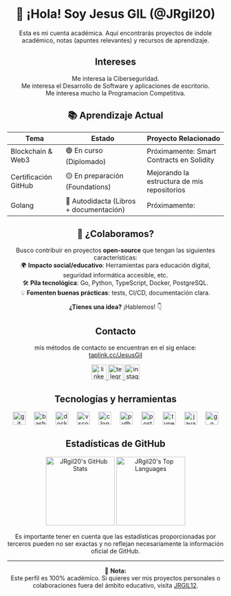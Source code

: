 <div align="center">

# 👋 ¡Hola! Soy Jesus GIL (@JRgil20) 

Esta es mi cuenta académica. Aquí encontrarás proyectos de índole académico, notas (apuntes relevantes) y recursos de aprendizaje.

## Intereses
Me interesa la Ciberseguridad.  
Me interesa el Desarrollo de Software y aplicaciones de escritorio.  
Me interesa mucho la Programacion Competitiva.  

## 📚 Aprendizaje Actual 
| **Tema**         | **Estado**                          | **Proyecto Relacionado**       |
|-------------------|-------------------------------------|---------------------------------|
| Blockchain & Web3 | 🟢 En curso (Diplomado)             | Próximamente: Smart Contracts en Solidity |
| Certificación GitHub | 🟡 En preparación (Foundations) | Mejorando la estructura de mis repositorios |
| Golang            | 🔴 Autodidacta (Libros + documentación) | Próximamente: |

## 🤝 ¿Colaboramos?  
Busco contribuir en proyectos **open-source** que tengan las siguientes características:  
🌍 **Impacto social/educativo**: Herramientas para educación digital, seguridad informática accesible, etc.    
🛠️ **Pila tecnológica**: Go, Python, TypeScript, Docker, PostgreSQL.  
💡 **Fomenten buenas prácticas**:  tests, CI/CD, documentación clara.  

**¿Tienes una idea?** ¡Hablemos! 👇  

## Contacto
mis métodos de contacto se encuentran en el sig enlace: [taplink.cc/JesusGil](https://taplink.cc/JesusGil)

<a href="https://www.linkedin.com/in/jesus-r-gil/" target="_blank">
    <img src="https://img.shields.io/static/v1?message=LinkedIn&logo=linkedin&label=Jesus%20R%20Gil&color=0077B5&logoColor=white&labelColor=&style=for-the-badge" height="35" alt="linkedin logo" />
</a>
<a href="https://t.me/Jr_Gil" target="_blank">
    <img src="https://img.shields.io/static/v1?message=Telegram&logo=telegram&label=Jr_Gil&color=2CA5E0&logoColor=white&labelColor=&style=for-the-badge" height="35" alt="telegram logo" />
</a>
<a href="https://www.instagram.com/jrg20_u" target="_blank">
    <img src="https://img.shields.io/static/v1?message=Instagram&logo=instagram&label=jrg20_u&color=E4405F&logoColor=white&labelColor=&style=for-the-badge" height="35" alt="instagram logo"  />
</a>


## Tecnologías y herramientas

  <img src="https://cdn.jsdelivr.net/gh/devicons/devicon/icons/git/git-original.svg" height="30" alt="git logo"  />
  <img width="12" />
  <img src="https://cdn.jsdelivr.net/gh/devicons/devicon/icons/bash/bash-original.svg" height="30" alt="bash logo"  />
  <img width="12" />
  <img src="https://cdn.jsdelivr.net/gh/devicons/devicon/icons/docker/docker-original.svg" height="30" alt="docker logo"  />
  <img width="12" />
  <img src="https://cdn.jsdelivr.net/gh/devicons/devicon/icons/vscode/vscode-original.svg" height="30" alt="vscode logo"  />
  <img width="12" />
  <img src="https://cdn.jsdelivr.net/gh/devicons/devicon/icons/c/c-original.svg" height="30" alt="c logo"  />
  <img width="12" />
  <img src="https://cdn.jsdelivr.net/gh/devicons/devicon/icons/python/python-original.svg" height="30" alt="python logo"  />
  <img width="12" />
  <img src="https://cdn.jsdelivr.net/gh/devicons/devicon/icons/postgresql/postgresql-original.svg" height="30" alt="postgresql logo"  />
  <img width="12" />
  <img src="https://cdn.jsdelivr.net/gh/devicons/devicon/icons/typescript/typescript-original.svg" height="30" alt="typescript logo"  />
  <img width="12" />
  <img src="https://cdn.jsdelivr.net/gh/devicons/devicon/icons/javascript/javascript-original.svg" height="30" alt="javascript logo"  />
  <img width="12" />
  <img src="https://cdn.jsdelivr.net/gh/devicons/devicon/icons/go/go-original.svg" height="30" alt="go logo"  />


## Estadísticas de GitHub

<div align="center">
    <img src="https://github-readme-stats.vercel.app/api?username=JRgil20&theme=midnight-purple&show_icons=1&hide_border=1" 
             alt="JRgil20's GitHub Stats"
             height="160"
    /> 
    <img src="https://github-readme-stats.vercel.app/api/top-langs/?username=JRgil20&theme=midnight-purple&show_icons=1&hide_border=1&layout=compact"
             alt="JRgil20's Top Languages"
             height="160"
    />
</div>

Es importante tener en cuenta que las estadísticas proporcionadas por terceros pueden no ser exactas y no reflejan necesariamente la información oficial de GitHub.

---

📌 **Nota:**  
Este perfil es 100% académico. Si quieres ver mis proyectos personales o colaboraciones fuera del ámbito educativo, visita [JRGIL12](https://github.com/JRGIL12).

</div>
<!---
Jrgil20ucab/Jrgil20ucab es un repositorio ✨ especial ✨ porque su `README.md` (este archivo) aparece en tu perfil de GitHub.
Puedes hacer clic en el enlace "Preview" para ver tus cambios.
--->
